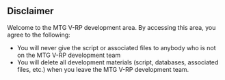 ## Disclaimer

Welcome to the MTG V-RP development area. By accessing this area, you agree to the following:
 - You will never give the script or associated files to anybody who is not on the MTG V-RP development team
 - You will delete all development materials (script, databases, associated files, etc.) when you leave the MTG V-RP development team.
